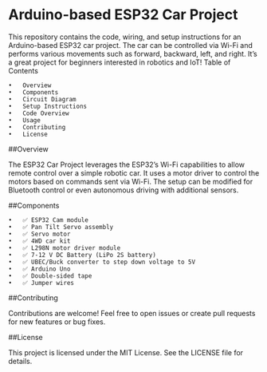 # Arduino-based ESP32 Car Project
This repository contains the code, wiring, and setup instructions for an Arduino-based ESP32 car project. The car can be controlled via Wi-Fi and performs various movements such as forward, backward, left, and right. It’s a great project for beginners interested in robotics and IoT!
Table of Contents

	•	Overview
	•	Components
	•	Circuit Diagram
	•	Setup Instructions
	•	Code Overview
	•	Usage
	•	Contributing
	•	License

##Overview

The ESP32 Car Project leverages the ESP32’s Wi-Fi capabilities to allow remote control over a simple robotic car. It uses a motor driver to control the motors based on commands sent via Wi-Fi. The setup can be modified for Bluetooth control or even autonomous driving with additional sensors.

##Components

	•	✅ ESP32 Cam module
	•	✅ Pan Tilt Servo assembly
	•	✅ Servo motor
	•	✅ 4WD car kit
	•	✅ L298N motor driver module
	•	✅ 7-12 V DC Battery (LiPo 2S battery)
	•	✅ UBEC/Buck converter to step down voltage to 5V
	•	✅ Arduino Uno
	•	✅ Double-sided tape
	•	✅ Jumper wires

##Contributing

Contributions are welcome! Feel free to open issues or create pull requests for new features or bug fixes.

##License

This project is licensed under the MIT License. See the LICENSE file for details.
 
